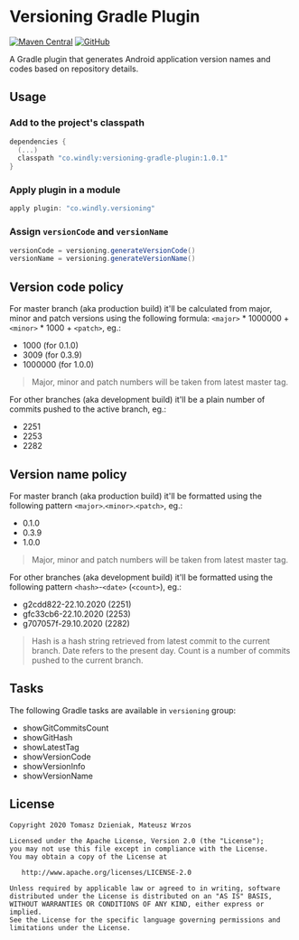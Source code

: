 # Versioning Gradle Plugin
[![Maven Central][mavenbadge-svg]][mavencentral] [![GitHub][license-svg]][license]

A Gradle plugin that generates Android application version names and codes based
on repository details.

## Usage

### Add to the project's classpath

```groovy
dependencies {
  (...)
  classpath "co.windly:versioning-gradle-plugin:1.0.1"
}
```

### Apply plugin in a module

```groovy
apply plugin: "co.windly.versioning"
```

### Assign `versionCode` and `versionName`

```groovy
versionCode = versioning.generateVersionCode()
versionName = versioning.generateVersionName()
```

## Version code policy

For master branch (aka production build) it'll be calculated from major, minor and
patch versions using the following formula: `<major>` * 1000000 + `<minor>` * 1000 + `<patch>`, eg.:

- 1000 (for 0.1.0)
- 3009 (for 0.3.9)
- 1000000 (for 1.0.0)

> Major, minor and patch numbers will be taken from latest master tag.

For other branches (aka development build) it'll be a plain number of commits
pushed to the active branch, eg.:

- 2251
- 2253
- 2282

## Version name policy

For master branch (aka production build) it'll be formatted using the following
pattern `<major>`.`<minor>`.`<patch>`, eg.:

- 0.1.0
- 0.3.9
- 1.0.0

> Major, minor and patch numbers will be taken from latest master tag.

For other branches (aka development build) it'll be formatted using the
following pattern `<hash>`-`<date>` (`<count>`), eg.:

- g2cdd822-22.10.2020 (2251)
- gfc33cb6-22.10.2020 (2253)
- g707057f-29.10.2020 (2282)

> Hash is a hash string retrieved from latest commit to the current branch.
> Date refers to the present day.
> Count is a number of commits pushed to the current branch.

## Tasks

The following Gradle tasks are available in `versioning` group:

- showGitCommitsCount
- showGitHash
- showLatestTag
- showVersionCode
- showVersionInfo
- showVersionName

## License

    Copyright 2020 Tomasz Dzieniak, Mateusz Wrzos

    Licensed under the Apache License, Version 2.0 (the "License");
    you may not use this file except in compliance with the License.
    You may obtain a copy of the License at

       http://www.apache.org/licenses/LICENSE-2.0

    Unless required by applicable law or agreed to in writing, software
    distributed under the License is distributed on an "AS IS" BASIS,
    WITHOUT WARRANTIES OR CONDITIONS OF ANY KIND, either express or implied.
    See the License for the specific language governing permissions and
    limitations under the License.

[license-svg]: https://img.shields.io/github/license/tommus/versioning-gradle-plugin.svg?color=97ca00
[license]: http://www.apache.org/licenses/LICENSE-2.0
[mavenbadge-svg]: https://img.shields.io/maven-central/v/co.windly/versioning-gradle-plugin.svg?color=97ca00
[mavencentral]: https://search.maven.org/artifact/co.windly/versioning-gradle-plugin
